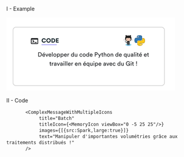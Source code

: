 




I - Example 


![img.png](_static/example.png)


II - Code 

```
       <ComplexMessageWithMultipleIcons
            title="Batch"
            titleIcon={<MemoryIcon viewBox="0 -5 25 25"/>}
            images={[{src:Spark,large:true}]}
            text="Manipuler d'importantes volumétries grâce aux traitements distribués !"
       />
```